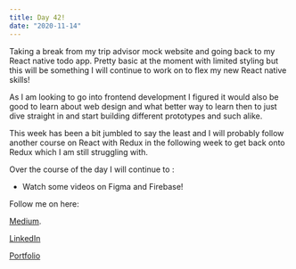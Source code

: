 ```yaml
---
title: Day 42!
date: "2020-11-14"
---
```



Taking a break from my trip advisor mock website and going back to my React native todo app. Pretty basic at the moment with limited styling but this will be something I will continue to work on to flex my new React native skills!

As I am looking to go into frontend development I figured it would also be good to learn about web design and what better way to learn then to just dive straight in and start building different prototypes and such alike.

This week has been a bit jumbled to say the least and I will probably follow another course on React with Redux in the following week to get back onto Redux which I am still struggling with.



Over the course of the day I will continue to :

- Watch some videos on Figma and Firebase!



Follow me on here:


[Medium](https://medium.com/@kalemajoanna).

[LinkedIn](https://www.linkedin.com/in/joanna-e-kalema-a5a5b4136/)

[Portfolio](https://joannathedeveloper.netlify.app/)


